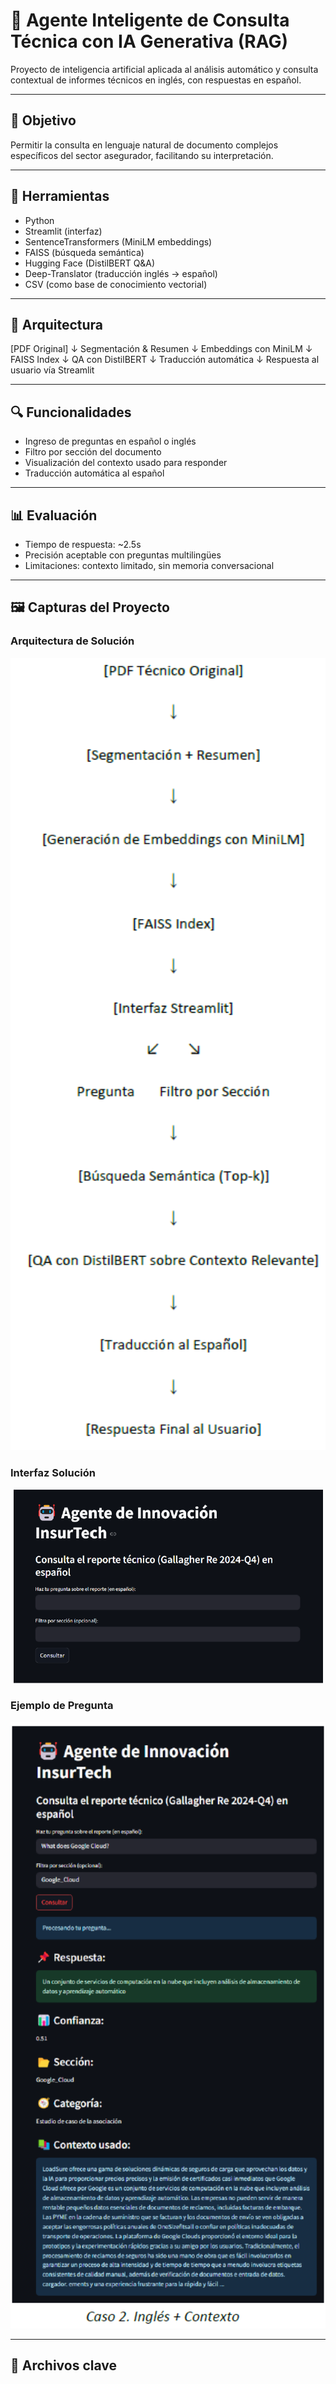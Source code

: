 # 🤖 Agente Inteligente de Consulta Técnica con IA Generativa (RAG)

Proyecto de inteligencia artificial aplicada al análisis automático y consulta contextual de informes técnicos en inglés, con respuestas en español.

---

## 🎯 Objetivo

Permitir la consulta en lenguaje natural de documento complejos específicos del sector asegurador, facilitando su interpretación.

---

## 🧰 Herramientas

- Python
- Streamlit (interfaz)
- SentenceTransformers (MiniLM embeddings)
- FAISS (búsqueda semántica)
- Hugging Face (DistilBERT Q&A)
- Deep-Translator (traducción inglés → español)
- CSV (como base de conocimiento vectorial)

---

## 🧠 Arquitectura
[PDF Original]
↓ Segmentación & Resumen
↓ Embeddings con MiniLM
↓ FAISS Index
↓ QA con DistilBERT
↓ Traducción automática
↓ Respuesta al usuario vía Streamlit


---

## 🔍 Funcionalidades

- Ingreso de preguntas en español o inglés
- Filtro por sección del documento
- Visualización del contexto usado para responder
- Traducción automática al español

---

## 📊 Evaluación

- Tiempo de respuesta: ~2.5s
- Precisión aceptable con preguntas multilingües
- Limitaciones: contexto limitado, sin memoria conversacional

---

## 🖼️ Capturas del Proyecto

<h3>Arquitectura de Solución</h3>
<img src="Capturas/Arquitectura.png" alt="Formulario" width="600"/>

<h3>Interfaz Solución</h3>
<img src="Capturas/Interfaz.png" alt="Formulario" width="600"/>

<h3>Ejemplo de Pregunta</h3> 
<img src="Capturas/Ejemplo_Aplicado.png" alt="Formulario" width="600"/>


---

## 📂 Archivos clave


